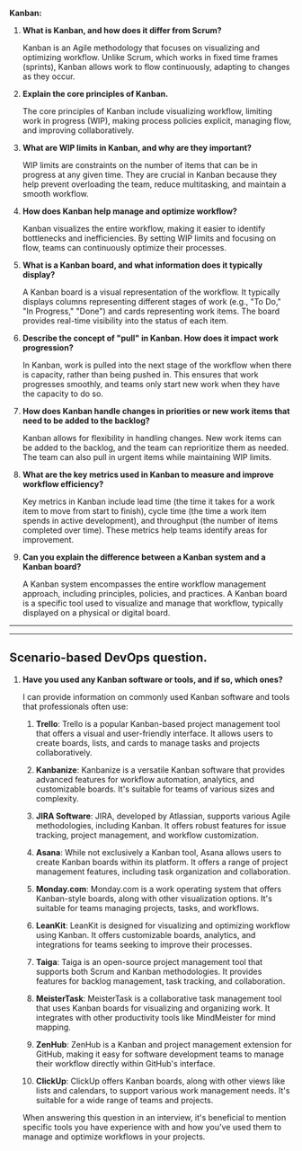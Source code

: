 **Kanban:**

1. **What is Kanban, and how does it differ from Scrum?**
   
   Kanban is an Agile methodology that focuses on visualizing and optimizing workflow. Unlike Scrum, which works in fixed time frames (sprints), Kanban allows work to flow continuously, adapting to changes as they occur.

2. **Explain the core principles of Kanban.**

   The core principles of Kanban include visualizing workflow, limiting work in progress (WIP), making process policies explicit, managing flow, and improving collaboratively. 

3. **What are WIP limits in Kanban, and why are they important?**

   WIP limits are constraints on the number of items that can be in progress at any given time. They are crucial in Kanban because they help prevent overloading the team, reduce multitasking, and maintain a smooth workflow.

4. **How does Kanban help manage and optimize workflow?**

   Kanban visualizes the entire workflow, making it easier to identify bottlenecks and inefficiencies. By setting WIP limits and focusing on flow, teams can continuously optimize their processes.

5. **What is a Kanban board, and what information does it typically display?**

   A Kanban board is a visual representation of the workflow. It typically displays columns representing different stages of work (e.g., "To Do," "In Progress," "Done") and cards representing work items. The board provides real-time visibility into the status of each item.

6. **Describe the concept of "pull" in Kanban. How does it impact work progression?**

   In Kanban, work is pulled into the next stage of the workflow when there is capacity, rather than being pushed in. This ensures that work progresses smoothly, and teams only start new work when they have the capacity to do so.

7. **How does Kanban handle changes in priorities or new work items that need to be added to the backlog?**

   Kanban allows for flexibility in handling changes. New work items can be added to the backlog, and the team can reprioritize them as needed. The team can also pull in urgent items while maintaining WIP limits.

8. **What are the key metrics used in Kanban to measure and improve workflow efficiency?**

   Key metrics in Kanban include lead time (the time it takes for a work item to move from start to finish), cycle time (the time a work item spends in active development), and throughput (the number of items completed over time). These metrics help teams identify areas for improvement.

9. **Can you explain the difference between a Kanban system and a Kanban board?**

   A Kanban system encompasses the entire workflow management approach, including principles, policies, and practices. A Kanban board is a specific tool used to visualize and manage that workflow, typically displayed on a physical or digital board.

---
---

## Scenario-based DevOps question.

1. **Have you used any Kanban software or tools, and if so, which ones?**

    I can provide information on commonly used Kanban software and tools that professionals often use:

    1. **Trello**: Trello is a popular Kanban-based project management tool that offers a visual and user-friendly interface. It allows users to create boards, lists, and cards to manage tasks and projects collaboratively.

    2. **Kanbanize**: Kanbanize is a versatile Kanban software that provides advanced features for workflow automation, analytics, and customizable boards. It's suitable for teams of various sizes and complexity.

    3. **JIRA Software**: JIRA, developed by Atlassian, supports various Agile methodologies, including Kanban. It offers robust features for issue tracking, project management, and workflow customization.

    4. **Asana**: While not exclusively a Kanban tool, Asana allows users to create Kanban boards within its platform. It offers a range of project management features, including task organization and collaboration.

    5. **Monday.com**: Monday.com is a work operating system that offers Kanban-style boards, along with other visualization options. It's suitable for teams managing projects, tasks, and workflows.

    6. **LeanKit**: LeanKit is designed for visualizing and optimizing workflow using Kanban. It offers customizable boards, analytics, and integrations for teams seeking to improve their processes.

    7. **Taiga**: Taiga is an open-source project management tool that supports both Scrum and Kanban methodologies. It provides features for backlog management, task tracking, and collaboration.

    8. **MeisterTask**: MeisterTask is a collaborative task management tool that uses Kanban boards for visualizing and organizing work. It integrates with other productivity tools like MindMeister for mind mapping.

    9. **ZenHub**: ZenHub is a Kanban and project management extension for GitHub, making it easy for software development teams to manage their workflow directly within GitHub's interface.

    10. **ClickUp**: ClickUp offers Kanban boards, along with other views like lists and calendars, to support various work management needs. It's suitable for a wide range of teams and projects.

    When answering this question in an interview, it's beneficial to mention specific tools you have experience with and how you've used them to manage and optimize workflows in your projects.
    
